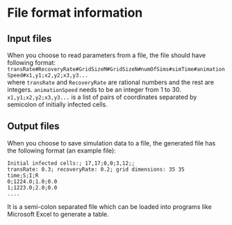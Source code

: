 # File format information
## Input files
When you choose to read parameters from a file, the file should have following format:   
`transRate#RecoveryRate#GridSizeM#GridSizeN#numOfSims#simTime#animationSpeed#x1,y1;x2,y2;x3,y3...`  
where `transRate` and `RecoveryRate` are rational numbers and the rest are integers. `animationSpeed` needs to be an integer from 1 to 30.  
`x1,y1;x2,y2;x3,y3...` is a list of pairs of coordinates separated by semicolon of initially infected cells.
## Output files
When you choose to save simulation data to a file, the generated file has the following format (an example file):

    Initial infected cells:; 17,17;0,0;3,12;;
    transRate: 0.3; recoveryRate: 0.2; grid dimensions: 35 35
    time;S;I;R
    0;1224.0;1.0;0.0
    1;1223.0;2.0;0.0
    ....
It is a semi-colon separated file which can be loaded into programs like Microsoft Excel to generate a table.
